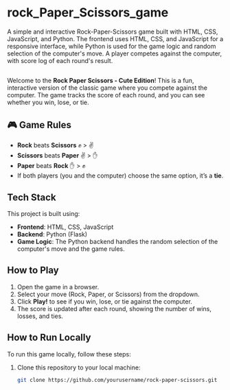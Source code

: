 # rock_Paper_Scissors_game
A simple and interactive Rock-Paper-Scissors game built with HTML, CSS, JavaScript, and Python. The frontend uses HTML, CSS, and JavaScript for a responsive interface, while Python is used for the game logic and random selection of the computer's move. A player competes against the computer, with score log of each round's result. 
##

Welcome to the **Rock Paper Scissors - Cute Edition**! This is a fun, interactive version of the classic game where you compete against the computer. The game tracks the score of each round, and you can see whether you win, lose, or tie.

## 🎮 Game Rules

- **Rock** beats **Scissors** ✊ > ✌️
- **Scissors** beats **Paper** ✌️ > ✋
- **Paper** beats **Rock** ✋ > ✊
- If both players (you and the computer) choose the same option, it’s a **tie**.

## Tech Stack

This project is built using:
- **Frontend**: HTML, CSS, JavaScript
- **Backend**: Python (Flask)
- **Game Logic**: The Python backend handles the random selection of the computer's move and the game rules.

## How to Play

1. Open the game in a browser.
2. Select your move (Rock, Paper, or Scissors) from the dropdown.
3. Click **Play!** to see if you win, lose, or tie against the computer.
4. The score is updated after each round, showing the number of wins, losses, and ties.

## How to Run Locally

To run this game locally, follow these steps:

1. Clone this repository to your local machine:
   ```bash
   git clone https://github.com/yourusername/rock-paper-scissors.git
